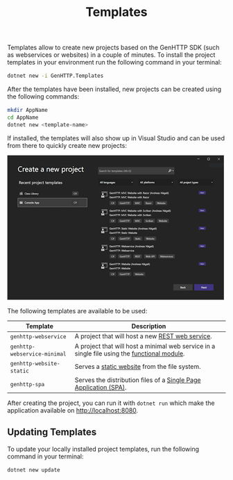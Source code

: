 ﻿---
title: Templates
description: Create new webservices and websites in a couple of minutes.
weight: 1
cascade:
  type: docs
---

Templates allow to create new projects based on the GenHTTP SDK
(such as webservices or websites) in a couple of minutes. To
install the project templates in your environment run the following
command in your terminal:

```bash
dotnet new -i GenHTTP.Templates
```

After the templates have been installed, new projects can be created
using the following commands:

```bash
mkdir AppName
cd AppName
dotnet new <template-name>
```

If installed, the templates will also show up in Visual Studio and can
be used from there to quickly create new projects:

![GenHTTP template projects in Visual Studio](templates.png)

The following templates are available to be used:

| Template                     | Description  | 
|------------------------------|------------- | 
| `genhttp-webservice`         | A project that will host a new [REST web service](./webservices). |
| `genhttp-webservice-minimal` | A project that will host a minimal web service in a single file using the [functional module](./functional). |
| `genhttp-website-static`    | Serves a [static website](./static-websites) from the file system. |
| `genhttp-spa`                | Serves the distribution files of a [Single Page Application (SPA)](./single-page-applications). |

After creating the project, you can run it with `dotnet run` which make the application
available on [http://localhost:8080](http://localhost:8080).

## Updating Templates

To update your locally installed project templates, run the following
command in your terminal:

```bash
dotnet new update
```
